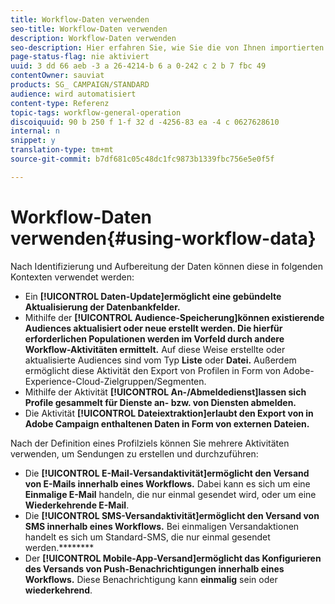 ```yaml
---
title: Workflow-Daten verwenden
seo-title: Workflow-Daten verwenden
description: Workflow-Daten verwenden
seo-description: Hier erfahren Sie, wie Sie die von Ihnen importierten oder ausgewählten Daten nutzen können.
page-status-flag: nie aktiviert
uuid: 3 dd 66 aeb -3 a 26-4214-b 6 a 0-242 c 2 b 7 fbc 49
contentOwner: sauviat
products: SG_ CAMPAIGN/STANDARD
audience: wird automatisiert
content-type: Referenz
topic-tags: workflow-general-operation
discoiquuid: 90 b 250 f 1-f 32 d -4256-83 ea -4 c 0627628610
internal: n
snippet: y
translation-type: tm+mt
source-git-commit: b7df681c05c48dc1fc9873b1339fbc756e5e0f5f

---
```



# Workflow-Daten verwenden{#using-workflow-data}

Nach Identifizierung und Aufbereitung der Daten können diese in folgenden Kontexten verwendet werden:

* Ein **[!UICONTROL Daten-Update]ermöglicht eine gebündelte Aktualisierung der Datenbankfelder.**
* Mithilfe der **[!UICONTROL Audience-Speicherung]können existierende Audiences aktualisiert oder neue erstellt werden. Die hierfür erforderlichen Populationen werden im Vorfeld durch andere Workflow-Aktivitäten ermittelt.** Auf diese Weise erstellte oder aktualisierte Audiences sind vom Typ **Liste** oder **Datei.** Außerdem ermöglicht diese Aktivität den Export von Profilen in Form von Adobe-Experience-Cloud-Zielgruppen/Segmenten.
* Mithilfe der Aktivität **[!UICONTROL An-/Abmeldedienst]lassen sich Profile gesammelt für Dienste an- bzw. von Diensten abmelden.**
* Die Aktivität **[!UICONTROL Dateiextraktion]erlaubt den Export von in Adobe Campaign enthaltenen Daten in Form von externen Dateien.**

Nach der Definition eines Profilziels können Sie mehrere Aktivitäten verwenden, um Sendungen zu erstellen und durchzuführen:

* Die **[!UICONTROL E-Mail-Versandaktivität]ermöglicht den Versand von E-Mails innerhalb eines Workflows.** Dabei kann es sich um eine **Einmalige E-Mail** handeln, die nur einmal gesendet wird, oder um eine **Wiederkehrende E-Mail**.
* Die **[!UICONTROL SMS-Versandaktivität]ermöglicht den Versand von SMS innerhalb eines Workflows.** Bei einmaligen Versandaktionen handelt es sich um Standard-SMS, die nur einmal gesendet werden.********
* Der **[!UICONTROL Mobile-App-Versand]ermöglicht das Konfigurieren des Versands von Push-Benachrichtigungen innerhalb eines Workflows.** Diese Benachrichtigung kann **einmalig** sein oder **wiederkehrend**.

